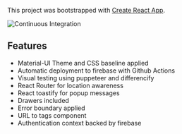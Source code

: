This project was bootstrapped with [Create React App](https://github.com/facebook/create-react-app).

![Continuous Integration](https://github.com/smorgrav/react-firebase-material-template/workflows/Continuous%20Integration/badge.svg)

## Features

* Material-UI Theme and CSS baseline applied 
* Automatic deployment to firebase with Github Actions
* Visual testing using puppeteer and differencify
* React Router for location awareness
* React toastify for popup messages
* Drawers included  
* Error boundary applied
* URL to tags component
* Authentication context backed by firebase
 